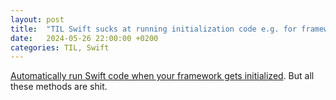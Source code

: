 ```yaml
---
layout: post
title:  "TIL Swift sucks at running initialization code e.g. for framework initialisation"
date:   2024-05-26 22:00:00 +0200
categories: TIL, Swift
---
```

[Automatically run Swift code when your framework gets initialized](https://blog.eidinger.info/automatically-run-swift-code-when-your-framework-gets-initialized). But all these methods are shit.
